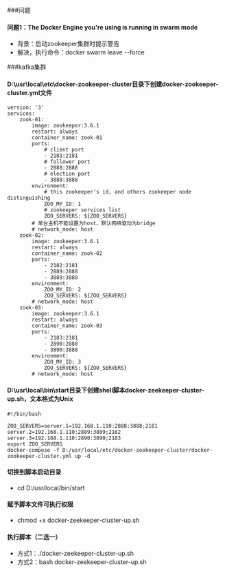 ###问题
#### 问题1：The Docker Engine you're using is running in swarm mode
* 背景：启动zookeeper集群时提示警告
* 解决，执行命令：docker swarm leave --force

###kafka集群

#### D:\usr\local\etc\docker-zookeeper-cluster目录下创建docker-zookeeper-cluster.yml文件
```docker-compose
version: '3'
services:
    zook-01:
        image: zookeeper:3.6.1
        restart: always
        container_name: zook-01
        ports:
            # client port
            - 2181:2181
            # follower port
            - 2888:2888
            # election port
            - 3888:3888
        environment:
            # this zookeeper's id, and others zookeeper node distinguishing
            ZOO_MY_ID: 1
            # zookeeper services list
            ZOO_SERVERS: ${ZOO_SERVERS}
        # 单台主机不能设置为host，默认网络驱动为bridge
        # network_mode: host
    zook-02:
        image: zookeeper:3.6.1
        restart: always
        container_name: zook-02
        ports:
            - 2182:2181
            - 2889:2888
            - 3889:3888
        environment:
            ZOO_MY_ID: 2
            ZOO_SERVERS: ${ZOO_SERVERS}
        # network_mode: host
    zook-03:
        image: zookeeper:3.6.1
        restart: always
        container_name: zook-03
        ports:
            - 2183:2181
            - 2890:2888
            - 3890:3888
        environment:
            ZOO_MY_ID: 3
            ZOO_SERVERS: ${ZOO_SERVERS}
        # network_mode: host
```

#### D:\usr\local\bin\start目录下创建shell脚本docker-zeekeeper-cluster-up.sh，文本格式为Unix
```shell
#!/bin/bash

ZOO_SERVERS=server.1=192.168.1.110:2888:3888;2181 server.2=192.168.1.110:2889:3889;2182 server.3=192.168.1.110:2890:3890;2183
export ZOO_SERVERS
docker-compose -f D:/usr/local/etc/docker-zookeeper-cluster/docker-zookeeper-cluster.yml up -d
```

#### 切换到脚本启动目录
* cd D:/usr/local/bin/start

#### 赋予脚本文件可执行权限
* chmod +x docker-zeekeeper-cluster-up.sh

#### 执行脚本（二选一）
* 方式1：./docker-zeekeeper-cluster-up.sh
* 方式2：bash docker-zeekeeper-cluster-up.sh

